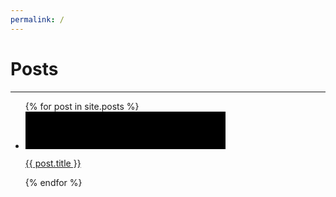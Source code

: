 ```yaml
---
permalink: /
---
```

<link rel="stylesheet" href="/style.css">

# Posts

* * *

<ul>
  {% for post in site.posts %}
    <li>
      <a href="{{ post.url | remove: '.html' }}">
          <div style="background-image: url('{{ post.item_image }}');" class="entry">
              <svg height="60" width="320">
                  <rect class="shape" height="60" width="320" />
                  <p class="title">{{ post.title }}</p>
              </svg>
          </div>
      </a>
    </li>
  {% endfor %}
</ul>
